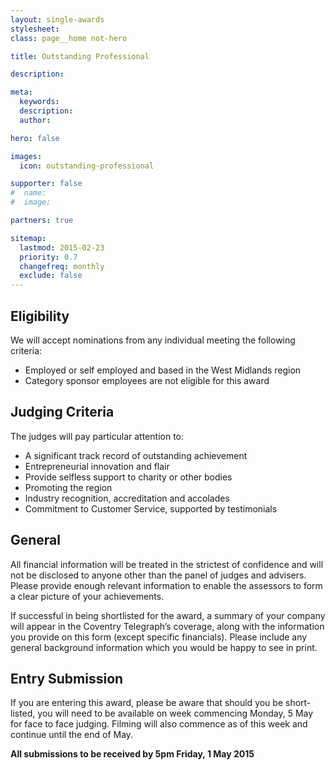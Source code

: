 ```yaml
---
layout: single-awards
stylesheet:
class: page__home not-hero

title: Outstanding Professional

description:

meta:
  keywords:
  description:
  author:

hero: false

images:
  icon: outstanding-professional

supporter: false
#  name:
#  image:

partners: true

sitemap:
  lastmod: 2015-02-23
  priority: 0.7
  changefreq: monthly
  exclude: false
---
```


## Eligibility

We will accept nominations from any individual meeting the following criteria:

- Employed or self employed and based in the West Midlands region
- Category sponsor employees are not eligible for this award

## Judging Criteria

The judges will pay particular attention to:

- A significant track record of outstanding achievement
- Entrepreneurial innovation and flair
- Provide selfless support to charity or other bodies
- Promoting the region
- Industry recognition, accreditation and accolades
- Commitment to Customer Service, supported by testimonials

## General

All financial information will be treated in the strictest of confidence and will not be disclosed to anyone other than the panel of judges and advisers.  Please provide enough relevant information to enable the assessors to form a clear picture of your achievements.

If successful in being shortlisted for the award, a summary of your company will appear in the Coventry Telegraph&rsquo;s coverage, along with the information you provide on this form (except specific financials). Please include any general background information which you would be happy to see in print.

## Entry Submission

If you are entering this award, please be aware that should you be short-listed, you will need to be available on week commencing Monday, 5 May for face to face judging. Filming will also commence as of this week and continue until the end of May.

**All submissions to be received by 5pm&nbsp;Friday, 1&nbsp;May&nbsp;2015**
